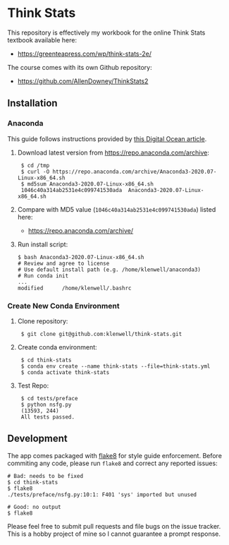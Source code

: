# Think Stats
This repository is effectively my workbook for the online Think Stats textbook available here:

- https://greenteapress.com/wp/think-stats-2e/

The course comes with its own Github repository:

- https://github.com/AllenDowney/ThinkStats2


## Installation
### Anaconda
This guide follows instructions provided by [this Digital Ocean article](https://www.digitalocean.com/community/tutorials/how-to-install-anaconda-on-ubuntu-18-04-quickstart).

1. Download latest version from https://repo.anaconda.com/archive:

        $ cd /tmp
        $ curl -O https://repo.anaconda.com/archive/Anaconda3-2020.07-Linux-x86_64.sh
        $ md5sum Anaconda3-2020.07-Linux-x86_64.sh
        1046c40a314ab2531e4c099741530ada  Anaconda3-2020.07-Linux-x86_64.sh

1. Compare with MD5 value (`1046c40a314ab2531e4c099741530ada`) listed here:

    - https://repo.anaconda.com/archive/

1. Run install script:

       $ bash Anaconda3-2020.07-Linux-x86_64.sh
       # Review and agree to license
       # Use default install path (e.g. /home/klenwell/anaconda3)
       # Run conda init
       ...
       modified      /home/klenwell/.bashrc

### Create New Conda Environment

1. Clone repository:

        $ git clone git@github.com:klenwell/think-stats.git

1. Create conda environment:

        $ cd think-stats
        $ conda env create --name think-stats --file=think-stats.yml
        $ conda activate think-stats

1. Test Repo:

        $ cd tests/preface
        $ python nsfg.py
        (13593, 244)
        All tests passed.


## Development
The app comes packaged with [flake8](http://flake8.pycqa.org/en/latest/) for style guide enforcement. Before commiting any code, please run `flake8` and correct any reported issues:

```
# Bad: needs to be fixed
$ cd think-stats
$ flake8
./tests/preface/nsfg.py:10:1: F401 'sys' imported but unused

# Good: no output
$ flake8
```

Please feel free to submit pull requests and file bugs on the issue tracker. This is a hobby project of mine so I cannot guarantee a prompt response.
